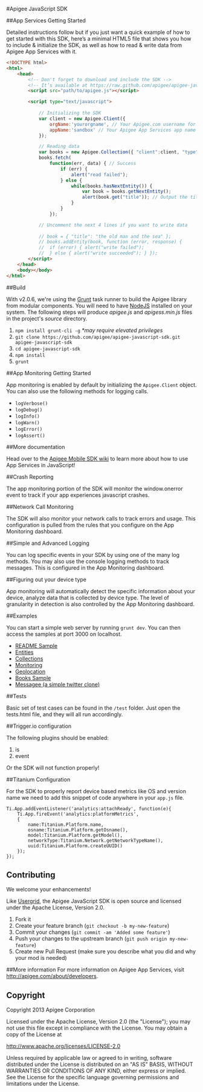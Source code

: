 #Apigee JavaScript SDK


##App Services Getting Started

Detailed instructions follow but if you just want a quick example of how to get started with this SDK, here’s a minimal HTML5 file that shows you how to include & initialize the SDK, as well as how to read & write data from Apigee App Services with it.

```html
<!DOCTYPE html>
<html>
	<head>
		<!-- Don't forget to download and include the SDK -->
		<!-- It’s available at https://raw.github.com/apigee/apigee-javascript-sdk/master/source/apigee.js -->
		<script src="path/to/apigee.js"></script>

		<script type="text/javascript">
		
			// Initializing the SDK
			var client = new Apigee.Client({
				orgName:'yourorgname', // Your Apigee.com username for App Services
				appName:'sandbox' // Your Apigee App Services app name
			});

			// Reading data
			var books = new Apigee.Collection({ "client":client, "type":"books" });
			books.fetch(
				function(err, data) { // Success
					if (err) {
						alert("read failed");
					} else {
						while(books.hasNextEntity()) {
							var book = books.getNextEntity();
							alert(book.get("title")); // Output the title of the book
						}
					}
				});

			// Uncomment the next 4 lines if you want to write data
			
			// book = { "title": "the old man and the sea" };
			// books.addEntity(book, function (error, response) {
			// 	if (error) { alert("write failed");
			// 	} else { alert("write succeeded"); } });
		</script>
	</head>
	<body></body>
</html>
```
##Build

With v2.0.6, we're using the [Grunt](http://gruntjs.com/) task runner to build the Apigee library from modular components. You will need to have [NodeJS](http://nodejs.org/) installed on your system. The following steps will produce _apigee.js_ and _apigess.min.js_ files in the project's _source_ directory.

1. `npm install grunt-cli -g` _*may require elevated privileges_
2. `git clone https://github.com/apigee/apigee-javascript-sdk.git apigee-javascript-sdk`
3. `cd apigee-javascript-sdk`
4. `npm install`
5. `grunt`

##App Monitoring Getting Started

App monitoring is enabled by default by initializing the `Apigee.Client` object. You can also use the following methods for logging calls.

- `logVerbose()`
- `logDebug()`
- `logInfo()`
- `logWarn()`
- `logError()`
- `logAssert()`

##More documentation

Head over to the [Apigee Mobile SDK wiki](https://github.com/apigee/apigee-javascript-sdk/wiki) to learn more about how to use App Services in JavaScript!

##Crash Reporting

The app monitoring portion of the SDK will monitor the window.onerror event to track if your app experiences javascript crashes.

##Network Call Monitoring

The SDK will also monitor your network calls to track errors and usage. This configuration is pulled from the rules that you configure on the App Monitoring dashboard.

##Simple and Advanced Logging

You can log specific events in your SDK by using one of the many log methods. You may also use the console logging methods to track messages. This is configured in the App Monitoring dashboard.

##Figuring out your device type

App monitoring will automatically detect the specific information about your device, analyze data that is collected by device type. The level of granularity in detection is also controlled by the App Monitoring dashboard.

##Examples

You can start a simple web server by running `grunt dev`. You can then access the samples at port 3000 on localhost. 

- [README Sample](http://localhost:3000/samples/readmeSample.html)
- [Entities](http://localhost:3000/samples/entities.html)
- [Collections](http://localhost:3000/samples/collections.html)
- [Monitoring](http://localhost:3000/samples/monitoringSample.html)
- [Geolocation](http://localhost:3000/samples/geolocation.html)
- [Books Sample](http://localhost:3000/samples/booksSample.html)
- [Messagee (a simple twitter clone)](http://localhost:3000/samples/messagee/messageeSample.html)

##Tests 

Basic set of test cases can be found in the `/test` folder. Just open the tests.html file, and they will all run accordingly.

##Trigger.io configuration

The following plugins should be enabled:

1. is
2. event

Or the SDK will not function properly!

##Titanium Configuration

For the SDK to properly report device based metrics like OS and version name we need to add this snippet of code anywhere in your `app.js` file.

	Ti.App.addEventListener('analytics:attachReady', function(e){
		Ti.App.fireEvent('analytics:platformMetrics', 
		{
			name:Titanium.Platform.name, 
			osname:Titanium.Platform.getOsname(), 
			model:Titanium.Platform.getModel(), 
			networkType:Titanium.Network.getNetworkTypeName(), 
			uuid:Titanium.Platform.createUUID()
		});
	});

## Contributing
We welcome your enhancements!

Like [Usergrid](https://github.com/apigee/usergrid-node-module), the Apigee JavaScript SDK is open source and licensed under the Apache License, Version 2.0.

1. Fork it
2. Create your feature branch (`git checkout -b my-new-feature`)
3. Commit your changes (`git commit -am 'Added some feature'`)
4. Push your changes to the upstream branch (`git push origin my-new-feature`)
5. Create new Pull Request (make sure you describe what you did and why your mod is needed)

##More information
For more information on Apigee App Services, visit <http://apigee.com/about/developers>.

## Copyright
Copyright 2013 Apigee Corporation

Licensed under the Apache License, Version 2.0 (the "License");
you may not use this file except in compliance with the License.
You may obtain a copy of the License at

<http://www.apache.org/licenses/LICENSE-2.0>

Unless required by applicable law or agreed to in writing, software
distributed under the License is distributed on an "AS IS" BASIS,
WITHOUT WARRANTIES OR CONDITIONS OF ANY KIND, either express or implied.
See the License for the specific language governing permissions and
limitations under the License.
